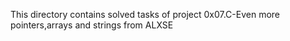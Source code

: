 This directory contains solved tasks of project 0x07.C-Even more pointers,arrays and strings from ALXSE 
